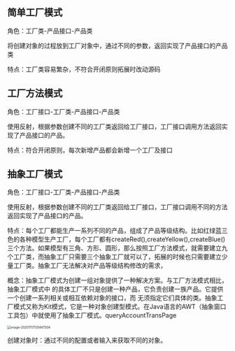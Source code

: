## 简单工厂模式

角色：工厂类-产品接口-产品类

将创建对象的过程放到工厂对象中，通过不同的参数，返回实现了产品接口的产品类

特点：工厂类容易繁杂，不符合开闭原则拓展时改动源码

## 工厂方法模式

角色：工厂接口-工厂类-产品接口-产品类

使用反射，根据参数创建不同的工厂类返回给工厂接口，工厂接口调用方法返回实现了产品接口的产品。

特点：符合开闭原则，每次新增产品都会新增一个工厂及接口

## 抽象工厂模式

角色：工厂接口-工厂类-产品接口-产品类

使用反射，根据参数创建不同的工厂类返回给工厂接口，工厂接口调用不同的方法返回实现了产品接口的产品。

特点：每个工厂都能生产一系列不同的产品，组成了产品等级结构。比如红绿蓝三色的各种模型生产工厂，每个工厂都有createRed(),createYellow(),createBlue()三个方法。如果模型有三角、方形、圆形，那么按照工厂方法模式，就需要建立九个工厂类，而抽象工厂只需要三个抽象工厂就可以了，拓展的时候也只需要建立少量工厂类。抽象工厂无法解决对产品等级结构修改的需求，

概念：抽象工厂模式为创建一组对象提供了一种解决方案。与工厂方法模式相比，抽象工厂模式中 的具体工厂不只是创建一种产品，它负责创建一族产品。它提供一个创建一系列相关或相互依赖对象的接口，而 无须指定它们具体的类。抽象工厂模式又称为Kit模式，它是一种对象创建型模式。在Java语言的AWT（抽象窗口工具包）中就使用了抽象工厂模式。queryAccountTransPage

<img src="/Users/cty/Library/Application Support/typora-user-images/image-20201117135447504.png" alt="image-20201117135447504" style="zoom:50%;" />



创建对象时：通过不同的配置或者输入来获取不同的对象。